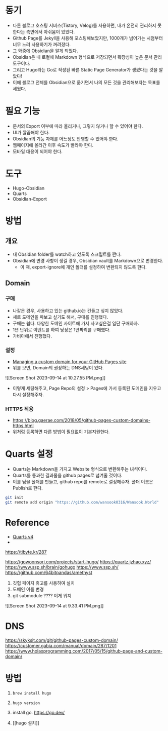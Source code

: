 


# 동기

- 다른 블로그 호스팅 서비스(Tistory, Velog)를 사용하면, 내가 온전히 관리하지 못한다는 측면에서 아쉬움이 있었다.
- Github Page를 Jekyll을 사용해 포스팅해보았지만, 1000개가 넘어가는 시점부터 너무 느려 사용하기가 꺼려졌다.
- 그 와중에 Obsidian을 알게 되었다.
- Obsidian은 내 로컬에 Markdown 형식으로 저장되면서 확장성이 높은 문서 관리 도구이다.
- 그리고 Hugo라는 Go로 작성된 빠른 Static Page Generator가 생겼다는 것을 알았다!
- 이에 블로그 전체를 Obsidian으로 옮기면서 나의 모든 것을 관리해보자는 목표를 세웠다.


# 필요 기능

- 문서의 Export 여부에 따라 올리거나, 그렇지 않거나 할 수 있어야 한다.
- UI가 깔끔해야 한다.
- Obsidian의 기능 자체를 어느정도 반영할 수 있어야 한다.
- 웹페이지에 올라간 이후 속도가 빨라야 한다.
- 모바일 대응이 되어야 한다.

# 도구
- Hugo-Obsidian
- Quarts
- Obsidian-Export


# 방법

## 개요

- 내 Obsidian folder를 watch하고 있도록 스크립트를 짠다.
- Obsidian에 변경 사항이 생길 경우, Obsidian vault를 Markdown으로 변경한다.
	- 이 때, export-ignore에 개인 폴더를 설정하여 변환되지 않도록 한다.


## Domain

### 구매
- 나같은 경우, 사용하고 있는 github.io는 건들고 싶지 않았다.
- 새로 도메인을 파보고 싶기도 해서, 구매를 진행했다.
- 구매는 쉽다. 다양한 도메인 사이트에 가서 사고싶은걸 일단 구매하자.
- 1년 단위로 이벤트를 하여 당장은 1년짜리를 구매했다.
- 가비아에서 진행했다.

### 설정
- [Managing a custom domain for your GitHub Pages site](https://docs.github.com/en/pages/configuring-a-custom-domain-for-your-github-pages-site/managing-a-custom-domain-for-your-github-pages-site)
- 위를 보면, Domain의 권장하는 DNS세팅이 있다.

![[Screen Shot 2023-09-14 at 10.27.55 PM.png]]

- 이렇게 세팅해주고, Page Repo의 설정 > Pages에 가서 등록된 도메인을 지우고 다시 설정해주자.

### HTTPS 적용

- https://blog.gaerae.com/2018/05/github-pages-custom-domains-https.html
- 위처럼 등록하면 다른 방법이 필요없이 기본지원한다.


# Quarts 설정

- Quarts는 Markdown을 가지고 Website 형식으로 변환해주는 녀석이다.
- Quarts를 통과한 결과물을 github pages로 넘겨줄 것이다.
- 이를 담을 폴더를 만들고, github repo를 remote로 설정해주자. 폴더 이름은 Publish로 한다.

```bash
git init
git remote add origin "https://github.com/wansook0316/Wansook.World" 
```

# 

# Reference
- [Quarts v4](https://github.com/jackyzha0/quartz)
- 

https://tibyte.kr/287


https://gowoonsori.com/projects/start-hugo/
https://quartz.jzhao.xyz/
https://www.ssp.sh/brain/gohugo
https://www.ssp.sh/
https://github.com/64bitpandas/amethyst

1. 깃헙 페이지 휴고를 사용하여 설치
2. 도메인 이름 변경
3. git submodule ???? 이게 뭐지

![[Screen Shot 2023-09-14 at 9.33.41 PM.png]]
# DNS
https://skyksit.com/git/github-pages-custom-domain/
https://customer.gabia.com/manual/domain/287/1201
https://www.holaxprogramming.com/2017/05/15/github-page-and-custom-domain/

# 방법

1. `brew install hugo`
2. `hugo version`
3. install go. https://go.dev/

4. [[hugo 설치]]

